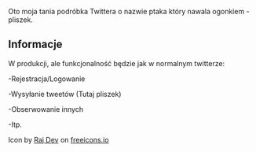 Oto moja tania podróbka Twittera o nazwie ptaka który nawala ogonkiem - pliszek.

## Informacje

W produkcji, ale funkcjonalność będzie jak w normalnym twitterze:

-Rejestracja/Logowanie

-Wysyłanie tweetów (Tutaj pliszek)

-Obserwowanie innych

-Itp.


Icon by [Raj Dev](https://freeicons.io/profile/714) on [freeicons.io](https://freeicons.io)
